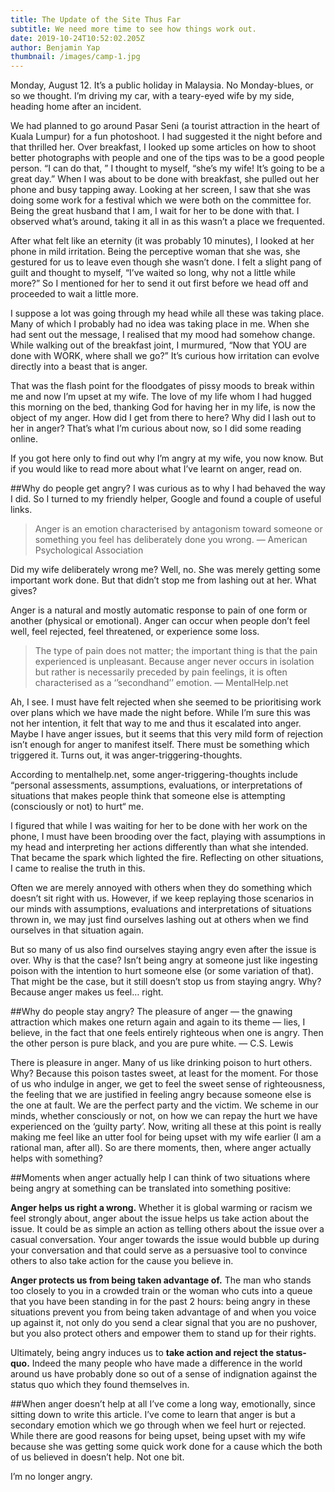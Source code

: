 ```yaml
---
title: The Update of the Site Thus Far
subtitle: We need more time to see how things work out.
date: 2019-10-24T10:52:02.205Z
author: Benjamin Yap
thumbnail: /images/camp-1.jpg
---
```


Monday, August 12. It’s a public holiday in Malaysia. No Monday-blues, or so we thought. I’m driving my car, with a teary-eyed wife by my side, heading home after an incident.

We had planned to go around Pasar Seni (a tourist attraction in the heart of Kuala Lumpur) for a fun photoshoot. I had suggested it the night before and that thrilled her. Over breakfast, I looked up some articles on how to shoot better photographs with people and one of the tips was to be a good people person. “I can do that, ” I thought to myself, “she’s my wife! It’s going to be a great day.”
When I was about to be done with breakfast, she pulled out her phone and busy tapping away. Looking at her screen, I saw that she was doing some work for a festival which we were both on the committee for. Being the great husband that I am, I wait for her to be done with that. I observed what’s around, taking it all in as this wasn’t a place we frequented.

After what felt like an eternity (it was probably 10 minutes), I looked at her phone in mild irritation. Being the perceptive woman that she was, she gestured for us to leave even though she wasn’t done. I felt a slight pang of guilt and thought to myself, “I’ve waited so long, why not a little while more?” So I mentioned for her to send it out first before we head off and proceeded to wait a little more.

I suppose a lot was going through my head while all these was taking place. Many of which I probably had no idea was taking place in me. When she had sent out the message, I realised that my mood had somehow change. While walking out of the breakfast joint, I murmured, “Now that YOU are done with WORK, where shall we go?” It’s curious how irritation can evolve directly into a beast that is anger.

That was the flash point for the floodgates of pissy moods to break within me and now I’m upset at my wife. The love of my life whom I had hugged this morning on the bed, thanking God for having her in my life, is now the object of my anger. How did I get from there to here? Why did I lash out to her in anger? That’s what I’m curious about now, so I did some reading online.

If you got here only to find out why I’m angry at my wife, you now know. But if you would like to read more about what I’ve learnt on anger, read on.

##Why do people get angry?
I was curious as to why I had behaved the way I did. So I turned to my friendly helper, Google and found a couple of useful links.

> Anger is an emotion characterised by antagonism toward someone or something you feel has deliberately done you wrong. — American Psychological Association

Did my wife deliberately wrong me? Well, no. She was merely getting some important work done. But that didn’t stop me from lashing out at her. What gives?

Anger is a natural and mostly automatic response to pain of one form or another (physical or emotional). Anger can occur when people don’t feel well, feel rejected, feel threatened, or experience some loss.

> The type of pain does not matter; the important thing is that the pain experienced is unpleasant. Because anger never occurs in isolation but rather is necessarily preceded by pain feelings, it is often characterised as a ‘’secondhand’’ emotion. — MentalHelp.net

Ah, I see. I must have felt rejected when she seemed to be prioritising work over plans which we have made the night before. While I’m sure this was not her intention, it felt that way to me and thus it escalated into anger. Maybe I have anger issues, but it seems that this very mild form of rejection isn’t enough for anger to manifest itself. There must be something which triggered it. Turns out, it was anger-triggering-thoughts.

According to mentalhelp.net, some anger-triggering-thoughts include “personal assessments, assumptions, evaluations, or interpretations of situations that makes people think that someone else is attempting (consciously or not) to hurt“ me.

I figured that while I was waiting for her to be done with her work on the phone, I must have been brooding over the fact, playing with assumptions in my head and interpreting her actions differently than what she intended. That became the spark which lighted the fire. Reflecting on other situations, I came to realise the truth in this.

Often we are merely annoyed with others when they do something which doesn’t sit right with us. However, if we keep replaying those scenarios in our minds with assumptions, evaluations and interpretations of situations thrown in, we may just find ourselves lashing out at others when we find ourselves in that situation again.

But so many of us also find ourselves staying angry even after the issue is over. Why is that the case? Isn’t being angry at someone just like ingesting poison with the intention to hurt someone else (or some variation of that). That might be the case, but it still doesn’t stop us from staying angry. Why? Because anger makes us feel… right.

##Why do people stay angry?
The pleasure of anger — the gnawing attraction which makes one return again and again to its theme — lies, I believe, in the fact that one feels entirely righteous when one is angry. Then the other person is pure black, and you are pure white. — C.S. Lewis

There is pleasure in anger. Many of us like drinking poison to hurt others. Why? Because this poison tastes sweet, at least for the moment. For those of us who indulge in anger, we get to feel the sweet sense of righteousness, the feeling that we are justified in feeling angry because someone else is the one at fault. We are the perfect party and the victim. We scheme in our minds, whether consciously or not, on how we can repay the hurt we have experienced on the ‘guilty party’.
Now, writing all these at this point is really making me feel like an utter fool for being upset with my wife earlier (I am a rational man, after all). So are there moments, then, where anger actually helps with something?

##Moments when anger actually help
I can think of two situations where being angry at something can be translated into something positive:

**Anger helps us right a wrong.** Whether it is global warming or racism we feel strongly about, anger about the issue helps us take action about the issue. It could be as simple an action as telling others about the issue over a casual conversation. Your anger towards the issue would bubble up during your conversation and that could serve as a persuasive tool to convince others to also take action for the cause you believe in.

**Anger protects us from being taken advantage of.** The man who stands too closely to you in a crowded train or the woman who cuts into a queue that you have been standing in for the past 2 hours: being angry in these situations prevent you from being taken advantage of and when you voice up against it, not only do you send a clear signal that you are no pushover, but you also protect others and empower them to stand up for their rights.

Ultimately, being angry induces us to **take action and reject the status-quo.** Indeed the many people who have made a difference in the world around us have probably done so out of a sense of indignation against the status quo which they found themselves in.

##When anger doesn’t help at all
I’ve come a long way, emotionally, since sitting down to write this article. I’ve come to learn that anger is but a secondary emotion which we go through when we feel hurt or rejected. While there are good reasons for being upset, being upset with my wife because she was getting some quick work done for a cause which the both of us believed in doesn’t help. Not one bit.

I’m no longer angry.

